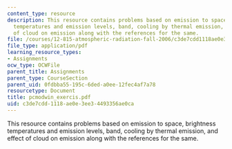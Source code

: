 ```yaml
---
content_type: resource
description: This resource contains problems based on emission to space, brightness
  temperatures and emission levels, band, cooling by thermal emission, and effect
  of cloud on emission along with the references for the same.
file: /courses/12-815-atmospheric-radiation-fall-2006/c3de7cdd1118ae0e3ee34493356ae0ca_pcmodwin_exercis.pdf
file_type: application/pdf
learning_resource_types:
- Assignments
ocw_type: OCWFile
parent_title: Assignments
parent_type: CourseSection
parent_uid: 0fdbba55-195c-6ded-a0ee-12fec4af7a78
resourcetype: Document
title: pcmodwin_exercis.pdf
uid: c3de7cdd-1118-ae0e-3ee3-4493356ae0ca
---
```

This resource contains problems based on emission to space, brightness temperatures and emission levels, band, cooling by thermal emission, and effect of cloud on emission along with the references for the same.

